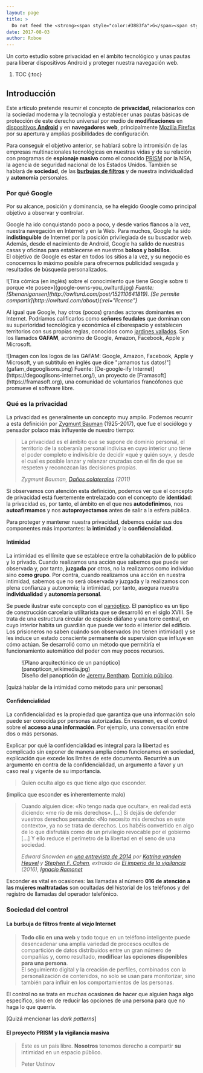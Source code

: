 ```yaml
---
layout: page
title: >
  Do not feed the <strong><span style="color:#3883fa">G</span><span style="color:#ee422e">o</span><span style="color:#ffbc00">b</span><span style="color:#3883fa">b</span><span style="color:#2da950">l</span><span style="color:#ee422e">e</span></strong>
date: 2017-08-03
author: Roboe
---
```


Un corto estudio sobre privacidad en el ámbito tecnológico y unas pautas para liberar dispositivos Android y proteger nuestra navegación web.

1. TOC
{:toc}

[bibliografía-1]: https://www.fce.com.ar/ar/libros/detalles.aspx?IDL=7117
[autores-1]: https://es.wikipedia.org/wiki/Zygmunt_Bauman
[bibliografía-2]: http://www.claveintelectual.com/titulos/the-forest/
[autores-2]: https://es.wikipedia.org/wiki/Ignacio_Ramonet
[bibliografía-3]: https://www.thenation.com/article/snowden-exile-exclusive-interview/
[autores-3a]: https://es.wikipedia.org/wiki/Katrina_vanden_Heuvel
[autores-3b]: https://en.wikipedia.org/wiki/Stephen_F._Cohen

## Introducción

[intro-1]: https://es.wikipedia.org/wiki/Android
[intro-2]: https://es.wikipedia.org/wiki/Mozilla_Firefox
[intro-3]: https://es.wikipedia.org/wiki/PRISM
[intro-4]: https://es.wikipedia.org/wiki/Burbuja_de_filtro

Este artículo pretende resumir el concepto de **privacidad**, relacionarlos con la sociedad moderna y la tecnología y establecer unas pautas básicas de protección de este derecho universal por medio de **modificaciones** en [dispositivos **Android**][intro-1] y en **navegadores web**, principalmente [Mozilla Firefox][intro-2] por su apertura y amplias posibilidades de configuración.

Para conseguir el objetivo anterior, se hablará sobre la intromisión de las empresas multinacionales tecnológicas en nuestras vidas y de su relación con programas de **espionaje masivo** como el conocido [PRISM][intro-3] por la NSA, la agencia de seguridad nacional de los Estados Unidos. También se hablará de **sociedad**, de las [**burbujas de filtros**][intro-4] y de nuestra individualidad y **autonomía** personales.

### Por qué Google

[porquégoogle-1]: https://es.wikipedia.org/wiki/Jardín_vallado_(informática)

Por su alcance, posición y dominancia, se ha elegido Google como principal objetivo a observar y controlar.

Google ha ido conquistando poco a poco, y desde varios flancos a la vez, nuestra navegación en Internet y en la Web. Para muchos, Google ha sido **indistinguible** de Internet por la posición privilegiada de su buscador web. Además, desde el nacimiento de Android, Google ha salido de nuestras casas y oficinas para establecerse en nuestros **bolsos y bolsillos**.  
El objetivo de Google es estar en todos los sitios a la vez, y su negocio es conocernos lo máximo posible para ofrecernos publicidad sesgada y resultados de búsqueda personalizados.

<div markdown="1">
![Tira cómica (en inglés) sobre el conocimiento que tiene Google sobre ti porque «te posee»](google-owns-you_owlturd.jpg)
<cite>Fuente: [Shenanigansen](http://owlturd.com/post/152110641819). [Se permite compartir](http://owlturd.com/about){:rel="license"}</cite>
</div>

Al igual que Google, hay otros (pocos) grandes actores dominantes en Internet. Podríamos calificarlos como **señores feudales** que dominan con su superioridad tecnológica y económica el ciberespacio y establecen territorios con sus propias reglas, conocidos como [jardines vallados][porquégoogle-1]. Son los llamados **GAFAM**, acrónimo de Google, Amazon, Facebook, Apple y Microsoft.

<div markdown="1">
![Imagen con los logos de las GAFAM: Google, Amazon, Facebook, Apple y Microsoft, y un subtítulo en inglés que dice "¡amamos tus datos!"](gafam_degooglisons.png)
Fuente: [De-google-ify Internet](https://degooglisons-internet.org/), un proyecto de [Framasoft](https://framasoft.org), una comunidad de voluntarios francófonos que promueve el software libre.
</div>

### Qué es la privacidad

La privacidad es generalmente un concepto muy amplio. Podemos recurrir a esta definición por [Zygmunt Bauman][autores-1] (1925-2017), que fue el sociólogo y pensador polaco más influyente de nuestro tiempo:

> La privacidad es el ámbito que se supone de dominio personal, el territorio de la soberanía personal indivisa en cuyo interior uno tiene el poder completo e indivisible de decidir «qué y quién soy», y desde el cual es posible lanzar y relanzar cruzadas con el fin de que se respeten y reconozcan las decisiones propias.
>
><cite>Zygmunt Bauman, [Daños colaterales][bibliografía-1] (2011)</cite>

Si observamos con atención esta definición, podemos ver que el concepto de privacidad está fuertemente entrelazado con el concepto de **identidad**: la privacidad es, por tanto, el ámbito en el que nos **autodefinimos**, nos **autoafirmamos** y nos **autoproyectamos** antes de salir a la esfera pública.

Para proteger y mantener nuestra privacidad, debemos cuidar sus dos componentes más importantes: la **intimidad** y la **confidencialidad**.

#### Intimidad

[intimidad-1]: https://es.wikipedia.org/wiki/Panóptico

La intimidad es el límite que se establece entre la cohabitación de lo público y lo privado. Cuando realizamos una acción que sabemos que puede ser observada y, por tanto, **juzgada** por otros, no la realizamos como individuo sino **como grupo**. Por contra, cuando realizamos una acción en nuestra intimidad, sabemos que no será observada y juzgada y la realizamos con plena confianza y autonomía; la intimidad, por tanto, asegura nuestra **individualidad** y **autonomía personal**.

Se puede ilustrar este concepto con el [panóptico][intimidad-1]. El panóptico es un tipo de construcción carcelaria utilitarista que se desarrolló en el siglo XVIII. Se trata de una estructura circular de espacio diáfano y una torre central, en cuyo interior habita un guardián que puede ver todo el interior del edificio. Los prisioneros no saben cuándo son observados (no tienen intimidad) y se les induce un estado consciente permanente de supervisión que influye en cómo actúan. Se desarrolló como un método que permitiría el funcionamiento automático del poder con muy pocos recursos.

<figure markdown="1">
  ![Plano arquitectónico de un panóptico](panopticon_wikimedia.jpg)
  <figcaption>Diseño del panopticón de <a href="https://es.wikipedia.org/wiki/Jeremy_Bentham">Jeremy Bentham</a>. <a href="https://commons.wikimedia.org/wiki/File:Panopticon.jpg">Dominio público</a>.</figcaption>
</figure>

[quizá hablar de la intimidad como método para unir personas]

#### Confidencialidad

La confidencialidad es la propiedad que garantiza que una información solo puede ser conocida por personas autorizadas. En resumen, es el control sobre el **acceso a una información**. Por ejemplo, una conversación entre dos o más personas.

Explicar por qué la confidencialidad es integral para la libertad es complicado sin exponer de manera amplia cómo funcionamos en sociedad, explicación que excede los límites de este documento. Recurriré a un argumento en contra de la confidencialidad, un argumento a favor y un caso real y vigente de su importancia.

> Quien oculta algo es que tiene algo que esconder.

(implica que esconder es inherentemente malo)

> Cuando alguien dice: «No tengo nada que ocultar», en realidad está diciendo: «me río de mis derechos». [&hellip;] Si dejáis de defender vuestros derechos pensando: «No necesito mis derechos en este contexto», ya no se trata de derechos. Los habéis convertido en algo de lo que disfrutáis como de un privilegio revocable por el gobierno [&hellip;] Y ello reduce el perímetro de la libertad en el seno de una sociedad.
>
> <cite>Edward Snowden en [una entrevista de 2014][bibliografía-3] por [Katrina vanden Heuvel][autores-3a] y [Stephen F. Cohen][autores-3b], extraído de [El imperio de la vigilancia][bibliografía-2] (2016), [Ignacio Ramonet][autores-2]</cite>

Esconder es vital en ocasiones: las llamadas al número **016 de atención a las mujeres maltratadas** son ocultadas del historial de los teléfonos y del registro de llamadas del operador telefónico.

### Sociedad del control

#### La burbuja de filtros frente al _viejo_ Internet

> **Todo clic en una web** y todo toque en un teléfono inteligente puede desencadenar una amplia variedad de procesos ocultos de compartición de datos distribuidos entre un gran número de compañías y, como resultado, **modificar las opciones disponibles para una persona**.  
El seguimiento digital y la creación de perfiles, combinados con la personalización de contenidos, no solo se usan para monitorizar, sino también para influir en los comportamientos de las personas.

El control no se trata en muchas ocasiones de hacer que alguien haga algo específico, sino en de reducir las opciones de una persona para que no haga lo que querría.

[Quizá mencionar las _dark patterns_]

#### El proyecto PRISM y la vigilancia masiva

> Este es un país libre. **Nosotros** tenemos derecho a compartir **su** intimidad en un espacio público.
>
> Peter Ustinov
